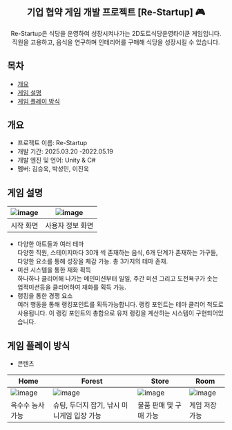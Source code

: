 <div align="center">
<h2> 기업 협약 게임 개발 프로젝트 [Re-Startup] 🎮</h2>
Re-Startup은 식당을 운영하여 성장시켜나가는 2D도트식당운영타이쿤 게임입니다. <br> 직원을 고용하고, 음식을 연구하며 인테리어를 구매해 식당을 성장시킬 수 있습니다.
</div>

## 목차
  - [개요](#개요) 
  - [게임 설명](#게임-설명)
  - [게임 플레이 방식](#게임-플레이-방식)

## 개요
- 프로젝트 이름: Re-Startup
- 개발 기간: 2025.03.20 -2022.05.19
- 개발 엔진 및 언어: Unity & C#
- 멤버: 김승욱, 박성민, 이진욱

## 게임 설명
|![image]([https://user-images.githubusercontent.com/66003567/216818254-18683c3f-af80-4009-b2cc-35bdee865f23.png](https://github.com/Jinwook-Lee9709/ReStartup/blob/main/ReadmeScreenShots/스크린샷1.png))|![image]([https://user-images.githubusercontent.com/66003567/216818272-8749569b-b217-4572-9738-32b0058459f4.png](https://github.com/Jinwook-Lee9709/ReStartup/blob/main/ReadmeScreenShots/스크린샷1.png))|
|:---:|:---:|
|시작 화면|사용자 정보 화면|


- 다양한 아트들과 여러 테마<br>
다양한 직원, 스테이지마다 30개 씩 존재하는 음식, 6개 단계가 존재하는 가구들, 다양한 요소를 통해 성장을 체감 가능. 총 3가지의 테마 존재.<br>
- 미션 시스템을 통한 재화 획득<br>
하나하나 클리어해 나가는 메인미션부터 일일, 주간 미션 그리고 도전욕구가 솟는 업적미션등을 클리어하여 재화를 획득 가능.<br>
- 랭킹을 통한 경쟁 요소<br>
여러 행동을 통해 랭킹포인트를 획득가능합니다. 랭킹 포인트는 테마 클리어 척도로 사용됩니다. 이 랭킹 포인트의 총합으로 유저 랭킹을 계산하는 시스템이 구현되어있습니다.<br>


## 게임 플레이 방식

- 콘텐츠

|Home|Forest|Store|Room|
|---|---|---|---|
|![image](https://user-images.githubusercontent.com/66003567/216816017-bfd18669-9f70-45c2-8561-bae648690602.png)|![image](https://user-images.githubusercontent.com/66003567/216815971-d8ed6ea8-1f92-45f8-9611-1cbe2b5e8db0.png)|![image](https://user-images.githubusercontent.com/66003567/216815991-88e0f4d6-3e5d-4c19-9eb9-97047b40c0d0.png)|![image](https://user-images.githubusercontent.com/66003567/216816002-4eca6510-4436-44f5-b949-347e75129ada.png)|
|옥수수 농사 가능|슈팅, 두더지 잡기, 낚시 미니게임 입장 가능|물품 판매 및 구매 가능|게임 저장 가능|


